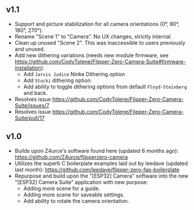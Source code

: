 ## v1.1

- Support and picture stabilization for all camera orientations (0°, 90°, 180°, 270°).
- Rename "Scene 1" to "Camera". No UX changes, strictly internal.
- Clean up unused "Scene 2". This was inaccessible to users previously and unused.
- Add new dithering variations (needs new module firmware, see https://github.com/CodyTolene/Flipper-Zero-Camera-Suite#firmware-installation):
  - Add `Jarvis Judice` Ninke Dithering option
  - Add `Stucki` dithering option.
  - Add ability to toggle dithering options from default `Floyd-Steinberg` and back.
- Resolves issue https://github.com/CodyTolene/Flipper-Zero-Camera-Suite/issues/7
- Resolves issue https://github.com/CodyTolene/Flipper-Zero-Camera-Suite/pull/17

## v1.0

- Builds upon Z4urce's software found here (updated 6 months ago): https://github.com/Z4urce/flipperzero-camera
- Utilizes the superb C boilerplate examples laid out by leedave (updated last month): https://github.com/leedave/flipper-zero-fap-boilerplate
- Repurpose and build upon the "[ESP32] Camera" software into the new "[ESP32] Camera Suite" application with new purpose:
  - Adding more scene for a guide.
  - Adding more scene for saveable settings.
  - Add ability to rotate the camera orientation.

